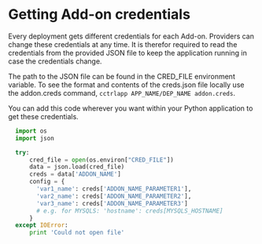 # Getting Add-on credentials

Every deployment gets different credentials for each Add-on. Providers can change these credentials at any time. It is therefor required to read  the credentials from the provided JSON file to keep the application running in case the credentials change.

The path to the JSON file can be found in the CRED_FILE environment variable. To see the format and contents of the creds.json file locally use the addon.creds command, `cctrlapp APP_NAME/DEP_NAME addon.creds`.

You can add this code wherever you want within your Python application to get these credentials.

~~~python
  import os
  import json

  try:
      cred_file = open(os.environ["CRED_FILE"])
      data = json.load(cred_file)
      creds = data['ADDON_NAME']
      config = {
        'var1_name': creds['ADDON_NAME_PARAMETER1'],
        'var2_name': creds['ADDON_NAME_PARAMETER2'],
        'var3_name': creds['ADDON_NAME_PARAMETER3']
        # e.g. for MYSQLS: 'hostname': creds[MYSQLS_HOSTNAME]
      }
  except IOError:
      print 'Could not open file'
~~~
